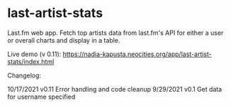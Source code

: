# last-artist-stats

Last.fm web app. Fetch top artists data from last.fm's API for either a user or overall charts and display in a table.

Live demo (v 0.11): https://nadia-kapusta.neocities.org/app/last-artist-stats/index.html

Changelog:

10/17/2021  v0.11   Error handling and code cleanup
9/29/2021   v0.1    Get data for username specified
